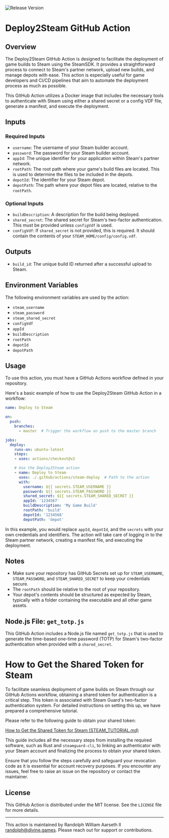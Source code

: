 ![Release Version](https://img.shields.io/github/v/release/Bioblaze/deploy2steam)

# Deploy2Steam GitHub Action

## Overview

The Deploy2Steam GitHub Action is designed to facilitate the deployment of game builds to Steam using the SteamSDK. It provides a straightforward process to connect to Steam's partner network, upload new builds, and manage depots with ease. This action is especially useful for game developers and CI/CD pipelines that aim to automate the deployment process as much as possible.

This GitHub Action utilizes a Docker image that includes the necessary tools to authenticate with Steam using either a shared secret or a config VDF file, generate a manifest, and execute the deployment.

## Inputs

### Required Inputs

- `username`: The username of your Steam builder account.
- `password`: The password for your Steam builder account.
- `appId`: The unique identifier for your application within Steam's partner network.
- `rootPath`: The root path where your game's build files are located. This is used to determine the files to be included in the depots.
- `depotId`: The identifier for your Steam depot.
- `depotPath`: The path where your depot files are located, relative to the `rootPath`.

### Optional Inputs

- `buildDescription`: A description for the build being deployed.
- `shared_secret`: The shared secret for Steam's two-factor authentication. This must be provided unless `configVdf` is used.
- `configVdf`: If `shared_secret` is not provided, this is required. It should contain the contents of your `STEAM_HOME/config/config.vdf`.

## Outputs

- `build_id`: The unique build ID returned after a successful upload to Steam.

## Environment Variables

The following environment variables are used by the action:

- `steam_username`
- `steam_password`
- `steam_shared_secret`
- `configVdf`
- `appId`
- `buildDescription`
- `rootPath`
- `depotId`
- `depotPath`

## Usage

To use this action, you must have a GitHub Actions workflow defined in your repository.

Here's a basic example of how to use the Deploy2Steam GitHub Action in a workflow:

```yaml
name: Deploy to Steam

on:
  push:
    branches:
      - master  # Trigger the workflow on push to the master branch

jobs:
  deploy:
    runs-on: ubuntu-latest
    steps:
    - uses: actions/checkout@v2

    # Use the Deploy2Steam action
    - name: Deploy to Steam
      uses: ./.github/actions/steam-deploy  # Path to the action
      with:
        username: ${{ secrets.STEAM_USERNAME }}
        password: ${{ secrets.STEAM_PASSWORD }}
        shared_secret: ${{ secrets.STEAM_SHARED_SECRET }}
        appId: '1234567'
        buildDescription: 'My Game Build'
        rootPath: 'build'
        depotId: '1234568'
        depotPath: 'depot'
```

In this example, you would replace `appId`, `depotId`, and the `secrets` with your own credentials and identifiers. The action will take care of logging in to the Steam partner network, creating a manifest file, and executing the deployment.

## Notes

- Make sure your repository has GitHub Secrets set up for `STEAM_USERNAME`, `STEAM_PASSWORD`, and `STEAM_SHARED_SECRET` to keep your credentials secure.
- The `rootPath` should be relative to the root of your repository.
- Your depot's contents should be structured as expected by Steam, typically with a folder containing the executable and all other game assets.

## Node.js File: `get_totp.js`

This GitHub Action includes a Node.js file named `get_totp.js` that is used to generate the time-based one-time password (TOTP) for Steam's two-factor authentication when provided with a `shared_secret`.

# How to Get the Shared Token for Steam

To facilitate seamless deployment of game builds on Steam through our GitHub Actions workflow, obtaining a shared token for authentication is a critical step. This token is associated with Steam Guard's two-factor authentication system. For detailed instructions on setting this up, we have prepared a comprehensive tutorial.

Please refer to the following guide to obtain your shared token:

[How to Get the Shared Token for Steam (STEAM_TUTORIAL.md)](./STEAM_TUTORIAL.md)

This guide includes all the necessary steps from installing the required software, such as Rust and `steamguard-cli`, to linking an authenticator with your Steam account and finalizing the process to obtain your shared token.

Ensure that you follow the steps carefully and safeguard your revocation code as it is essential for account recovery purposes. If you encounter any issues, feel free to raise an issue on the repository or contact the maintainer.

## License

This GitHub Action is distributed under the MIT license. See the `LICENSE` file for more details.


---


This action is maintained by Randolph William Aarseth II <randolph@divine.games>. Please reach out for support or contributions.